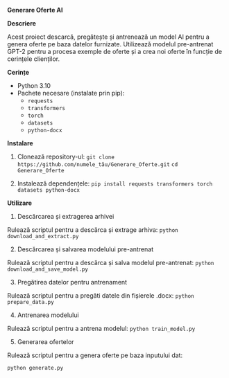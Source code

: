 **Generare Oferte AI**

**Descriere**

Acest proiect descarcă, pregătește și antrenează un model AI pentru a genera oferte pe baza datelor furnizate. Utilizează modelul pre-antrenat GPT-2 pentru a procesa exemple de oferte și a crea noi oferte în funcție de cerințele clienților.

**Cerințe**

- Python 3.10
- Pachete necesare (instalate prin pip):
  - `requests`
  - `transformers`
  - `torch`
  - `datasets`
  - `python-docx`

**Instalare**

1. Clonează repository-ul:
```git clone https://github.com/numele_tău/Generare_Oferte.git```
```cd Generare_Oferte```

2. Instalează dependențele:
```pip install requests transformers torch datasets python-docx```

**Utilizare**

1. Descărcarea și extragerea arhivei

Rulează scriptul pentru a descărca și extrage arhiva:
```python download_and_extract.py```

2. Descărcarea și salvarea modelului pre-antrenat

Rulează scriptul pentru a descărca și salva modelul pre-antrenat:
```python download_and_save_model.py```

3. Pregătirea datelor pentru antrenament

Rulează scriptul pentru a pregăti datele din fișierele .docx:
```python prepare_data.py```

4. Antrenarea modelului

Rulează scriptul pentru a antrena modelul:
```python train_model.py```

5. Generarea ofertelor

Rulează scriptul pentru a genera oferte pe baza inputului dat:

```python generate.py```
